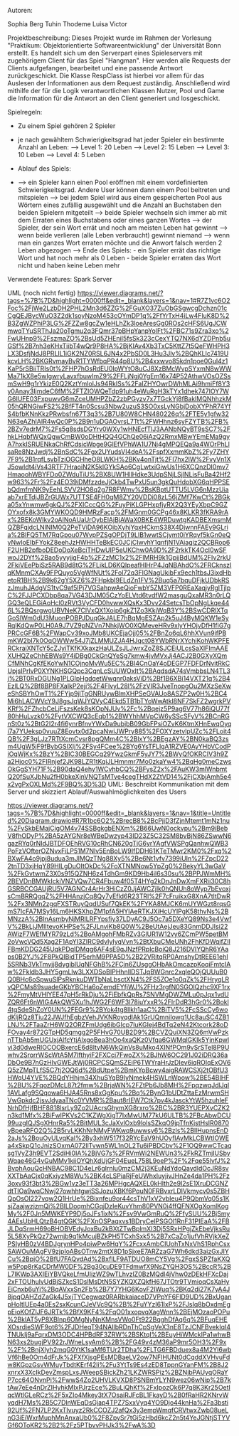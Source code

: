 Autoren:

Sophia Berg
Tuhin Thodeme
Luisa Victor

Projektbeschreibung:
Dieses Projekt wurde im Rahmen der Vorlesung "Praktikum: Objektorientierte Softwareentwicklung" der Universität Bonn erstellt.
Es handelt sich um den Serverpart eines Spieleservers mit zugehörigem Client für das Spiel "Hangman".
Hier werden alle Requests der Clients aufgefangen, bearbeitet und eine passende Antwort zurückgeschickt.
Die Klasse RespClass ist hierbei vor allem für das Auslesen der Informationen aus dem Request zuständig. Anschließend wird mithilfe
der für die Logik verantwortlichen Klassen Nutzer, Pool und Game die Information für die Antwort an den Client generiert und losgeschickt.

Spielregeln:

- Zu einem Spiel gehören 2 Spieler 
- je nach gewähltem Schwierigkeitsgrad hat jeder Spieler ein bestimmte Anzahl an Leben:
   --> Level 1: 20 Leben
   --> Level 2: 15 Leben
   --> Level 3: 10 Leben
   --> Level 4: 5 Leben




- Ablauf des Spiels: 
- --> ein Spieler kann einen Pool eröffnen mit einem vordefinierten Schwierigkeitsgrad. Andere User können dann einem Pool beitreten
und mitspielen
  --> bei jedem Spiel wird aus einem gespeicherten Pool aus Wörtern eines zufällig ausgewählt und die Anzahl an Buchstaben den beiden Spielern mitgeteilt
  --> beide Spieler wechseln sich immer ab mit dem Erraten eines Buchstabens oder eines ganzen Wortes
  --> der Spieler, der sein Wort errät und noch am meisten Leben hat gewinnt
  --> wenn beide verlieren (alle Leben verbraucht) gewinnt niemand
  --> wenn man ein ganzes Wort erraten möchte und die Anwort falsch werden 2 Leben abgezogen
  --> Ende des Spiels:
             - ein Spieler errät das richtige Wort und hat noch mehr als 0 Leben
             - beide Spieler erraten das Wort nicht und haben keine Leben mehr


Verwendete Features:
Spark Server


UML (noch nicht fertig)
https://viewer.diagrams.net/?tags=%7B%7D&highlight=0000ff&edit=_blank&layers=1&nav=1#R7Z1vc6O2Foc%2FjWe2LzbDH2PHL2Mn3d6ZZG%2FGuXO37ZuObGSgwcgDchzn01cCgQEJBycWuO3Z2dk1soyNzoM453cOYmDP1q%2FfYrTxH4iLw4FluK8D%2B3ZgWZPhiP3LG%2FZZw8gcZw1eHLhZk3loeAresGg0ROs2cHFS6UgJCWmwqTYuSRThJa20oTgmu2q3FQmr37pBHpYanpYolFt%2FBC71s9Zra3xo%2FwUHnp9%2FszmaZO%2BsUd5ZHEniI5fsSk323cCexYTQ7NX6dYZDPnb5uGSf%2B7nh3eKHxTiibT4wQr9P8HA%2BjKIAv4Xb3TxC5KttZ7t5QeFWHPH3LX3DsfjNdJ8PRLIL1iGK2NZ0RSL6JN4x2PbSD0L3Hu3Jlv%2BQhKLlc7419UkcvLH%2BKGRvmayBvR1TYWfbqPR44p8U%2B4xxwvo85kdn1poe0Gul4z1KaP5rSBiiTRIs0t%2FHP7hGsRdEU0IpWYtO8uCJ8XzBMcWvpSYxmN8wWWMa71kX8e5wIgwryLavxfbuwImZ9%2FFLjNgj0YgEm16x74P52AthwVOsOZSsmSwH9g1rYkizE0Q2KztYmlolJs94RkISs%2FaIZHYOwrDWhMLAi9hmiFf8Y3y0Anay3IjmdeC6fM%2FTZIOWQeTdp91uh4eWuRgH3kTYx1dhek747IOY7WG6IUFE03FxpuwvG6mZceUMHPZbZ2zbPGyzv7x7TGckYj8fBaklMQNhhzkM05hQRNGiwFS2%2BfFT4n0Scsu3Nbw2uzuS3SO0xsLyNGbjDobXYPhR74YfS4bfbKNnKkzPRwbsfn67T3q3%2B7U80W8CHN480226q%2FTE5y1gfw32N63eAZhIAIR4wQc0P%2B9n1uDGAOvrsL7Tt%2FWHhnz6syFZYTB%2FB%2BZv7edrM7%2Fs5g8sdsDGYrv0WXy1wHNEcfTlJ3AANbNQyBT9sSC7%2FhkLHqbfWQxQgwCmBW0oDHtHQQ4GChQe06iAzQ2RmxMBwYEmEMa9gyA7hxkISRUENkaChRfCdsicWpge9GlEfVPhWA1U7Nj4gMPQEQa9a4WOrPhLlsaRe8NzJwdj%2BnSdC%2Fgx2UYudsVI4deA%2FspfXxmmKbZ%2Fy7ZHY7F9%2B1rqfLsvbTziOGCHheO8LWKH%2BKv4onTjt%2FI7hx2lW%2FvyVn1XJ5owIdt4iVs43RTF7HraoiN2K5klGYkSAo6CgLwtxiGiwUs1H6XCQnzDI0mv7HmaoohWBYFDo0ZWduTiU%2BX8UW1HllHdke3UdpSNjLSjlNLisFuBa42Hf2w963%2Fr%2Fz4EO39iDMfzzdeJjCkb4TwPxU5un3gkQuHdobXG6qHPPSEbQdmfmNK9yEehLSVV2HO8q2g7R8FWmv%2BsKBptUTTU5LVG6nMzzUiaab7xrETdjJBZrGUWx7UTTSE4FH0qM8ZY20VDDi08zL56jZMf7KwCt%2BGka05xYnwmw6gkQJ%2FXICccQG%2FuyPiKLGPHxpfjyRX2Q3YEyXbpC9GZOYxofx8k3GMYWKOQD9HMRzFacp%2FMGnm0GCPg46x8KLKR3fKRA9rAx%2BEKoWIkv2oAINoAUaUrOybElAjBjAWaX0BKE4WRDuwtgKADBEXmsmMQZBFqjdcLNlNIM0Q2PeTViDA96KOibXyhjYqxHCkmS38X4DjwnnFAEy9GLria%2BlFQ5TM7RqGpou07WvpPZSgOPDjT9LIB1wwtSCjymt0iYRqyf5kGn0eQyNwIoEIbFYokZ8eehJzHWHHTeBkEC0JCjCIwvhY1qnfjN1VAiagiz2QCBRop6F2UHB2pfboDEDoDoXeBciTHDwUIP5eUKChw0A9D%2F2rkkTK4OcI0wSFwoJ2DYf%2Bao5yyyjjgF4b%2FZzMC1x2%2FlMRH9k1GpjjBdUM%2FIv2rkU2FkiVEePbiSz5RAB9d8tG%2FLikLD6KQlpeafHlHrP4JqNBAhdO%2FRCknszIqKMnmCXAv9FPQuyo5VgWfNUt%2FoI72q3FlGNagUkibFx9ech1tbsJ3ixdHbetoR1BH%2B9k62gY5XZ6%2FHpkbI9ELdZn1FV%2Buq5a7bquDFjkUDbkRSzJmuhJAdgVS1tvC9af5lPj7VGSahpwAeQioFwbY5ZM3VFP0REaXaqjyRglTjlpC%2FJJPCXDbp8qa7VG43DJM05CzYoELVtd6tvdfW2masguQxaMR3n0rLQGQ3eQLEGiAoHcl0zRVt3VyCFD0hvwwXQsKx3Dvv24SetcsTbOpNgLkqe446L%2BQsrgwgUBVNeK7ClVxQX1Xoip6gkZ1Zo3KkjWqB3Y%2BSwCDRlXTqGoSlWm0dU3MuonPOBPJDuqGkJALE7hBqMgESZAp2k5uJ4ByMQKW1eSyRqlKdQwP0LH0A9J7VZ9pNZVn7NhkjWO0XQMeveHRv9xlyYHOjvDfH1fiG7gPRCcGF6B%2FWapCv39xoJMb8UKCEjaOjj05%2FBnZo6qL6hhXVun9ifPBmKW2bI7k0OqOWWw54J7jZLMMUZJA4HJqct08YWbRNrXYchiKohWKPFERCkraiXNTcY5cZJyiTKfKXkaxzHaULZsJLJwrxZoZ8SJCEiULcsSaXlFImAAEXUHQZeChhEBWs9Y4iDBg0CkGnQYeSg7kmw4jvMVxJj4ACJ2B0GXyXQmCfMNhCgKfEKoYwN1COjnoMvWu5EC%2BI4CnOaY4oDEGP7FDFDrNvitRkCUpjsIPrlvP0XYNKHSGQpc3CqnLcSUUWOxIt%2BAqdsdA74sVmbbsLN4TL3j%2BT0RxDGUNg1PLGlpHgdqetWwqnr0aksViD%2Bf1B6XBi14VXT21q%2B4EzlLQ%2Bf8BP8FXaIkP2eji%2F4FlvyL28l%2FzVIR3JveTnopgOu2MXzSeXweShSBYhOwT1%2FYjp9jlTgGNRUywBlmXHPSeGVAUo8ASZP2w0H%2BC4Mi6hLACWVcY9J8gsJqWJYQVyC4Ekd5TB1bTYoWwAtkl8NF7SkFZ2wgrkPVKRf%2FZhcbCeLjFszsKek8sKOpNJUv%2Fc%2Bqejz5P9ag6V77h86iQU77f80hHuLvzk0%2FytVXCWQ3cEqb1%2BWYhhMVpCW6ySScSFyV%2BCnRGnSt0z%2BtG2I2r4fi6ynrBfnvYWxDa9ubjbB09GbFPsiOZvK6KtmXHnEwqOyqi7a7YUeksp0vuuZ8Eovtx0d2pcaNwiJWPry885%2FOXYzetvlpUZc%2FLoit4QB%2F3gLJz7RTtXcmCvsr8pgQMm4C%2BlxY%2BEgzAY%2BN0kaBQ3zsm4UgW5jF9fBybGSIXlj%2FSy4FCee%2BYg6YsTFLlgA1RZVE0AyYHbVCodPiOqWjKx%2BzY%2BIC30BEGCq29YwzGkmF5yJY7%2BWyQfOKRCIV3h9Za2Hjoc0%2FIRnjef2JK98LZR1tKqiJLHmnmr7Mo0zkaYw4%2BqHg0meCzwsOkGgSYH71F%2B90daQ4ehy1WCvhbCQ%2BFysZ2x%2FAuKW3mlWnbmtQ20fSuXJbNu2fH0bkeXjnVNQTsMTve4cegTHdX2ZtVD14%2FjCXbjAmh5e4x2vgPxOXLMd%2F9BQ%3D%3D
UML: Beschreibt Kommunikation mit dem Server und skizziert Ablauf/Auswahlmöglichkeiten des Users

https://viewer.diagrams.net/?tags=%7B%7D&highlight=0000ff&edit=_blank&layers=1&nav=1&title=Untitled%20Diagram.drawio#R7R1bc6O2%2BrecB8%2BcPjjD3fZjnMtemt1mNz1nu%2FvSkbEMajCigOM4v74SSBgkgbENXm%2B66UwN0ockvpu%2Bm9iBebV8fhODyP%2BA5zAYGNr8eWBeDwzyp43ID23Z5C32SM8bvBjN86ZSwwN6gazRYq0rNIdJBTDFOEhRVG10cRhCN620gTjG6yrYAgfVWSPgQanhwQWB3PoFzVOfterOZNvxFiLP51M7Nlv5EnBoLW9IfDDH61KTeTMwr2KM0%2Fxq%2BXwFA4o9jpj8udua3mJlMQzTNg88Xy5%2Be6Nt1vfv7399iUIn%2FZpcD222tnTD3xjHqY89HILgDuOItOkDc%2FoXTNMNow5YpZg0%2BekyYL3wGaV%2FkGvtwmZ3X0s915QZNH6z4TdhGm9KD9Hb4il6s30su%2BPPJWmMH%2BEVDnBMWkIckiVNZVQw7CR4Fbuw4f05T4HYg2kDnJnDwXmFXRii30C8hGSRBCCGAUjRU5V7AGNCr4ArHr3HiCzZ0JjAWCZjlk0hQNUh8oWyp7bEvoxjsCmBRRQgqZ%2FHHAnzjCq8Qy7yEfld6R23TRl%2F7cFruikxG8XnA7tltDwR%2Fx3NMn2zgqFXSTRuyQqdUSuf7QkEK%2FYKA8MJCK6mUYWGzt8rqsGmS7IcFA7MSy16Lm6HKSXhpZM1pfA5HYIAeRTKJXiHcUYIPgK58thvNs%2BMNzzA%2BInAsmbyNjMRlLRFYpsfiy37LDyAC9J5Oc7a5DXeYQ89Ns3e4VwfV%2BkLjJMIItevoKHPSe%2FJLnviKb8Q0W%2BeUtAejJeu83GnmDDJIsi22AWizF7WEfMYR79zLd%2BoAMgohFMbRZv3GlUR1W12vy6ZCmPW5petBM2oVwcVQd5Xag2F1ApYI3ZIRC9dvIyIyqVvn%2BtXbuCMeUNh2FhKfDWqjfZIlFBmKDDG245UqkPDqlDMqg6AF4sE9qJNzfPRplcBoiQ8J216DVIYQhR6YAaps0B2YJ%2F8PkQIBidTP5erhM9PPA5D%2B22VRitqRP0AmshyDtREE61ehI5SRNb3VkTmvjj8dygiblUqNFGhB%2FCjn6ZUsggOHbAkOmcazpKoqiFmtcIAw%2Fkldb3JHY5gmLlw3LXXDSoBIPHhnIlDSTJqBWGnrc2xqleQOjQUUuB0Q0BHc6oSpwuSlPsRknkuDWTbNaLbsctXN4%2FS5ZOe1o0qZk%2FHryqLRvQPCMs89suadeGKbYBCHa6oZemdEYfjWJ%2FHz3rgfN0SGOlQzhc9XF1rx%2FmyMtVHlYEE47pH5rRkDju%2FiEbfkQpRs7SNVMgDWZMLu0pJqx1vdUZQR6Ft6nWIG4AkQW5Xu1hJWG2F6WF3I78iuYxxR%2FIrDdR3hGr0%2Bokl4tgSdeShZoY0UN%2FEGr9%2BYok4tg8llkh1aaC%2BiTV5%2FcSScCy6wodKljRQz8Tiu22JWJfhEgbzVehJVKNRoyqdlAk1GrUQmniIowg1Uc8auSC4ZB1LNJ%2FTaaZrH6WQ2ORZFmUdg6ibGIcp7luKGIej4BdTq2eN42Ktcork28oDFOvay4r872GTpHD5qmgg2P5FHvG70UB2D9%2BCVZQuiXN3ZQ6mVwPzknTTbAb5mUGUxjAlfcYtjAlxgoBea3hOo4xaQKz0Vfqa6GWMqlGKIk5YjnKpwlyi3d0dweRIOCOOBxercE6d8ltyN6WkQinVs8uMko4XINfPOm9vSrSTel8P9Uwhv2SrorrWScWtA5M7IfthyiF2FXCcj7FwoZX%2BJhW6OC291J02iDRQ36aDbOe9B7nGzHIvGWEJtWj0RCPCSQmSZEiP6TWYraHrJzDIev6iqROIqExOV6Q5zZMpTLfS5C7tj2OQ6d%2BdUtpe%2BmKYoBcwy4aigRAWCSXj2tOBfU3HWqU4YVE%2BQdYHhjm34XhuSYqB9IyNmek4HSWLnWpow%2BE54BIHF%2BU%2FqozDMcL87t2fmw%2BrjaWN%2FZtPb6Jb8MH%2FpqzwqJdlJql1AVLafg9SQqowa6HJA45Rns8xGgKpu%2Bq%2BynG1bUDtZttaEzMrwmSHVwGpkdc2jsvJdyaaTNc0YVMR%2Baut8rIEW7Ctk7pv4kJasckYtW5hzuhIeFNrhDfHjfBHF8818lsrLy9Zo2UAcrsGhymXG8rxro%2BC%2BR3YUEPXvCZK2n3kd1Mfx%2BiFwIPKVs2C1KZWgXigT7IxMwUM77kU6ULTB%2FBcAbwDCU99uzgIQJSgXHnrRa5%2BitMUL3cJaXvlOxb9lolsSZkqO9jpTfnKjstHsIR0870yBpeaRFO2Q%2B5rvLKKhNrNMyFWKwq9uwwsy6%2Bzls%2BllHupnsEnD2aJs%2BouOyULvqKal%2By3xhW517f32RYcEaV9hUOyfIAyMkLCBWtIOWEa4xSkpQ1cJnizSOxmA072llTvwn5WL1nOL2Tu6iPBDCbv%2F1OQ9wwCTcaqsg1VyZ3h9EVT2SdiHi0IA%2BjVG7s%2FRVmWi2NEWUn3%2FkRZTmjIUSbyWqae46G4vGuMMv1kiiOYQhXdUjGF04EueL758L9oeP%2F%2Fqe55lvfJ%2BvphAouQcHNBAC98C1D4eLr6gIrnlu0mzCM2j3KEuNdYdoQaydldOcJR8svXXTbAaCjx0qKxiyzM8Wu%2BK4cLSPiaRjFeUWhxIuyjivJHnZe4da1PH%2Fz3oxv93f3bt3%2BGw1vz3eTT3a26MPHgcAQXEL0kHlth2e9I2sE1XruDCGNZdtTIOa9wqCNwj27owhhtgwjSSJozuXBKf6PquN0FRBvxrLDlVkmycv0s5ZBHQpOsOl227vqw2Q1HrUe%2Bixnfeu9or44csThV1xV2vbIeu4P9QbmVq05s1KsjZaajwzjzmQi%2BlLDoqmhCGqjDzIeKuvYhm80PVN0i4ffQFNXOgXomlKogMy%2F0Jn5MWKEYP9Dj5oJFs1ixN%2Fsv9VwGmRuQ%2FfySUU%2BjSmy4AEsUbHLQtzB4gtQGK%2FXnOSPaqxvs1BDryCelPSGOl1RnF31PIEaA%2FBJLDqSrmH69oBHOBVEdyJoxBu2kBXtZTwBplmXI3Dj5SRxHPgjZkEbeVjksRu5L58XyPkQz72wmjb9q1kMcujBZkPH5TCxhSxk5%2B7xCaZo1jufVhRVjkXeZPSIyHB0zV4BDJgrynHPo4piwPw6HqY%2FcxxAmbCIUohTxNxVhS1RphCsxSAWOuMAgFV9zjpIoABsOTnw2mtX8D1pSjxeE7ARZzaG7Wh6dkd3aizGxJIYCu%2BpjO%2BfU7FAQvdAd%2BxflLF9ATDUO8mCY5Vg%2FgxSSPZfaKXQw5Pop8rKaCDrMW0DF%2Bg30cuDE9TFdmwfX9NsZYQH3OS%2BccR%2BL7IKWp3AXIEiYBVQkeLfmUIizWZ9wTLhvzlZ0BzMQdl4jVhw0zDEkHFXcDaj2xFTOUhulvUdBjSZkcS1DslMsDtN5SYZKQXZQkfH67JTOtr9TVmioqCsXaHyEiCnxb6uYi%2BqAVxxSn2Fb%2B7Y7YHG6KovF2IWuq%2BKq2di27K7yA4J8jpqOAHZdZaGk4J5xjTYCegwqz0RARbkaiaceD7VPpYF6FlD9UD%2BxUganpHoltlUEp4a0Es2sxKcunCJeVVc9Q%2B%2FuYYzI61IxP%2FJsIq8bOxdmEgpEioKOfZlJF6JRTk%2BfX9KF4%2FqO01xxopvqXagWnn%2BEjMOzaoPOPu%2BklAT5yP8XBInp6OMgNyNnKMnsVWo0Ft922BqghDfAq6q%2BFuqEHEXOsrdieSWF9ot6%2FJDHeqT94NAIlbRDnThCpSgVeX3nE8TzJCNFBvekIqI4TNUkIj9aFqrxDM3ODC4HPBdRF3ZRW%2BSKtqI%2BEuyHiWMckIPa1whwBN63xs2bugjPV922rJWneLsyAm6%2B%2FG49v4zM36aP9mr5OH3%2F9x%2F%2BnjXlyh2mqG0YtK1saMf6TUr2TDha%2FLTG6FBDduex8a4M2Yl6wbVf6hBe0Om4dFrJk%2FXfXjsgPEsMDBaeLV2ow7NFIHUNt0dCqddXVHvuFdw8KGpzGsvWMuyTbdtKErf42li%2Fu3YtTs9Es4zED8TppnGYanFM%2B8J2xnrxX3XcIkDevZmspLxsJWeepSBickZh21LKZWRSPiz%2BZNjbPAUyqORaYP7cc64ONvnPi%2FwwS4Zo2UHVLKVXD8PSNBmYLYN9wez06wNip%2B7ktAw7eEe4nDrZIHyhkMIxPJrzEce%2BuLiQhKf%2FxIpozOk6P7q8K3Kr25OetIqcWtlGLeRCz%2F5xZIo4Mkey3tX7OsaiRJFcBL1FkayD%2B0fRaHR2KNrvWyqdH7Ms%2B5C7DlnWEqDsGjap4TPZ7SxxVyq4YO9Djo44knHa%2Fa3bsti92Uf%2FN7LP2KxTIvuyz2RkCCOZJ2afQx3y3empWmqfCRVtwxZwb08ueLnG3iEiWxrMuphMnAnxaUb0%2F8ZpySr7tGi5zHbd6kcZ2n5t4YeJGNtjSTYVGf6OToKR2%2B2%2Fz5PTbvvPHJk3%2FwA%3D
